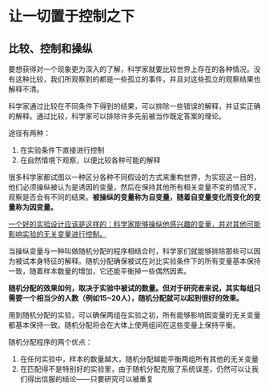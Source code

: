 # 让一切置于控制之下

## 比较、控制和操纵

要想获得对一个现象更为深入的了解，科学家就要比较世界上存在的各种情况。没有这种比较，我们所观察到的都是一些孤立的事件，并且对这些孤立的观察结果也解释不清。

科学家通过比较在不同条件下得到的结果，可以排除一些错误的解释，并证实正确的解释。通过比较，科学家可以排除许多先前被当作既定答案的理论。

途径有两种：

1. 在实验条件下直接进行控制
2. 在自然情境下观察，以便比较各种可能的解释

很多科学家都试图以一种区分各种不同假设的方式来重构世界，为实现这一目的，他们必须操纵被认为是诱因的变量，然后在保持其他所有相关变量不变的情况下，观察是否会有不同的结果。**被操纵的变量称为自变量，随着自变量变化而变化的变量称为因变量。**

<u>一个好的实验设计应该是这样的：科学家能够操纵他感兴趣的变量，并对其他可能影响实验的无关变量进行控制。</u>

当操纵变量与一种叫做随机分配的程序相结合时，科学家们就能够排除那些可以因为被试本身特征的解释。随机分配确保被试在对比实验条件下的所有变量基本保持一致，随着样本数量的增加，它还能平衡掉一些偶然因素。

**随机分配的效果如何，取决于实验中被试的数量。但对于研究者来说，其实每组只需要一个相当少的人数（例如15~20人），随机分配就可以起到很好的效果。**

用到随机分配的实验，可以确保两组在实验之初，所有能够影响因变量的无关变量都基本保持一致。随机分配将会在大体上使两组间在这些变量上保持平衡。

随机分配程序的两个优点：

1. 在任何实验中，样本的数量越大，随机分配越能平衡两组所有其他的无关变量
2. 在匹配得不是特别好的实验里，由于随机分配克服了系统误差，仍然可以让我们得出信服的结论——只要研究可以被重复